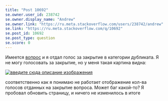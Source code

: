 ```yaml
---
title: "Post 10692"
se.owner.user_id: 238742
se.owner.display_name: "Andrew"
se.owner.link: "https://ru.meta.stackoverflow.com/users/238742/andrew"
se.link: "https://ru.meta.stackoverflow.com/q/10692"
se.post_id: 10692
se.post_type: question
se.score: 0
---
```

<p>Имеется <a href="https://ru.stackoverflow.com/questions/1160647/%D0%9F%D0%BE%D0%BC%D0%B5%D0%BD%D1%8F%D1%82%D1%8C-%D0%B8%D0%BA%D0%BE%D0%BD%D0%BA%D1%83-%D0%BC%D0%B0%D1%80%D0%BA%D0%B5%D1%80%D0%B0-google-maps-%D0%BF%D0%BE%D1%81%D0%BB%D0%B5-%D0%B2%D1%8B%D0%B1%D0%BE%D1%80%D0%B0-%D0%BF%D0%BE%D0%BB%D1%8C%D0%B7%D0%BE%D0%B2%D0%B0%D1%82%D0%B5%D0%BB%D1%8F">вопрос</a> и я отдал голос за закрытие в категории дубликата. Я не могу голосовать за закрытие, но у меня такая картина видна:</p>
<p><a href="https://i.stack.imgur.com/nz8hp.jpg" rel="nofollow noreferrer"><img src="https://i.stack.imgur.com/nz8hp.jpg" alt="введите сюда описание изображения" /></a></p>
<p>соответственно как я понимаю не работает отображение кол-ва голосов отданных на закрытие вопроса. Может баг какой-то? Я пробовал обновить страницу, и ничего не изменилось в итоге</p>
